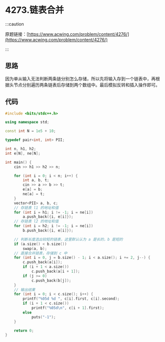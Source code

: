 # 4273.链表合并

:::caution

原题链接：[https://www.acwing.com/problem/content/4276/](https://www.acwing.com/problem/content/4276/)

:::

## 思路

因为单从输入无法判断两条链分别怎么存储，所以先将输入存到一个链表中，再根据头节点分别遍历两条链表后存储到两个数组中。最后模拟反转和插入操作即可。

## 代码

```cpp
#include <bits/stdc++.h>

using namespace std;

const int N = 1e5 + 10;

typedef pair<int, int> PII;

int n, h1, h2;
int e[N], ne[N];

int main() {
    cin >> h1 >> h2 >> n;

    for (int i = 0; i < n; i++) {
        int a, b, t;
        cin >> a >> b >> t;
        e[a] = b;
        ne[a] = t;
    }
    vector<PII> a, b, c;
    // 存链表 l1 的地址和值
    for (int i = h1; i != -1; i = ne[i])
        a.push_back({i, e[i]});
    // 存链表 l2 的地址和值
    for (int i = h2; i != -1; i = ne[i])
        b.push_back({i, e[i]});

    // 判断长度选出较短的链表，这里默认认为 a 是长的，b 是短的
    if (a.size() < b.size())
        swap(a, b);
    // 直接合并链表，存储到 c 中
    for (int i = 0, j = b.size() - 1; i < a.size(); i += 2, j--) {
        c.push_back(a[i]);
        if (i + 1 < a.size())
            c.push_back(a[i + 1]);
        if (j >= 0)
            c.push_back(b[j]);
    }
    // 输出结果
    for (int i = 0; i < c.size(); i++) {
        printf("%05d %d ", c[i].first, c[i].second);
        if (i + 1 < c.size())
            printf("%05d\n", c[i + 1].first);
        else
            puts("-1");
    }

    return 0;
}
```

